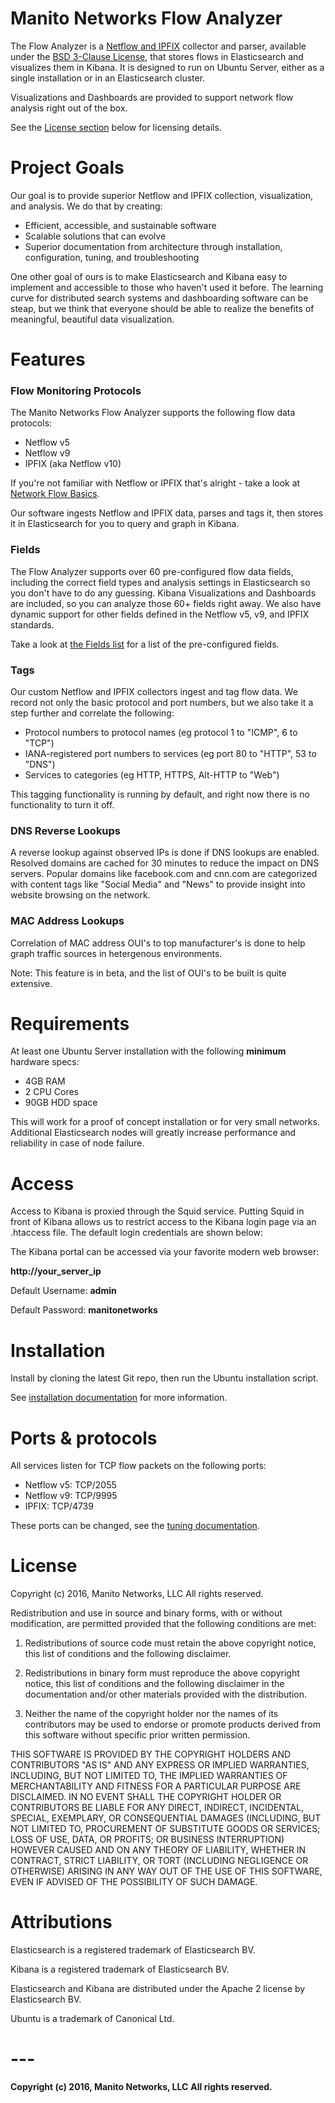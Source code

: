 # **Manito Networks Flow Analyzer**

The Flow Analyzer is a [Netflow and IPFIX](Network%20Flow%20Basics.md) collector and parser, available under the [BSD 3-Clause License](#license), 
that stores flows in Elasticsearch and visualizes them in Kibana. It is designed to run on Ubuntu Server, either as a single 
installation or in an Elasticsearch cluster. 

Visualizations and Dashboards are provided to support network flow analysis right out of the box.

See the [License section](#license) below for licensing details.

# **Project Goals**

Our goal is to provide superior Netflow and IPFIX collection, visualization, and analysis. We do that by creating:

- Efficient, accessible, and sustainable software
- Scalable solutions that can evolve
- Superior documentation from architecture through installation, configuration, tuning, and troubleshooting

One other goal of ours is to make Elasticsearch and Kibana easy to implement and accessible to those who haven't used it before.
The learning curve for distributed search systems and dashboarding software can be steap, but we think that everyone
should be able to realize the benefits of meaningful, beautiful data visualization.

# **Features**

### **Flow Monitoring Protocols**

The Manito Networks Flow Analyzer supports the following flow data protocols:

- Netflow v5
- Netflow v9
- IPFIX (aka Netflow v10)

If you're not familiar with Netflow or IPFIX that's alright - take a look at [Network Flow Basics](Network%20Flow%20Basics.md).

Our software ingests Netflow and IPFIX data, parses and tags it, then stores it in Elasticsearch for you to query and graph in Kibana.

### **Fields**

The Flow Analyzer supports over 60 pre-configured flow data fields, including the correct field types and analysis settings in 
Elasticsearch so you don't have to do any guessing. Kibana Visualizations and Dashboards are included, so you can analyze those 60+
fields right away. We also have dynamic support for other fields defined in the Netflow v5, v9, and IPFIX standards.

Take a look at [the Fields list](Fields.md) for a list of the pre-configured fields. 

### **Tags**

Our custom Netflow and IPFIX collectors ingest and tag flow data. We record not only the basic protocol and port numbers, but we 
also take it a step further and correlate the following:

- Protocol numbers to protocol names (eg protocol 1 to "ICMP", 6 to "TCP")
- IANA-registered port numbers to services (eg port 80 to "HTTP", 53 to "DNS")
- Services to categories (eg HTTP, HTTPS, Alt-HTTP to "Web")

This tagging functionality is running by default, and right now there is no functionality to turn it off.

### **DNS Reverse Lookups**

A reverse lookup against observed IPs is done if DNS lookups are enabled. Resolved domains are cached for 30 minutes to reduce
the impact on DNS servers. Popular domains like facebook.com and cnn.com are categorized with content tags like "Social Media" and "News"
to provide insight into website browsing on the network.

### **MAC Address Lookups**

Correlation of MAC address OUI's to top manufacturer's is done to help graph traffic sources in hetergenous environments. 

Note: This feature is in beta, and the list of OUI's to be built is quite extensive.

# **Requirements**

At least one Ubuntu Server installation with the following **minimum** hardware specs:

- 4GB RAM
- 2 CPU Cores
- 90GB HDD space

This will work for a proof of concept installation or for very small networks.
Additional Elasticsearch nodes will greatly increase performance and reliability in case of node failure.

# **Access**

Access to Kibana is proxied through the Squid service. Putting Squid in front of Kibana allows us to restrict access to the
Kibana login page via an .htaccess file. The default login credentials are shown below:

The Kibana portal can be accessed via your favorite modern web browser:

**http://your_server_ip**

Default Username: **admin**

Default Password: **manitonetworks**

# **Installation**

Install by cloning the latest Git repo, then run the Ubuntu installation script.

See [installation documentation](Install/README.md) for more information.

# **Ports & protocols**

All services listen for TCP flow packets on the following ports:

- Netflow v5:   TCP/2055
- Netflow v9:   TCP/9995
- IPFIX:        TCP/4739

These ports can be changed, see the [tuning documentation](Tuning.md).

# **License**

Copyright (c) 2016, Manito Networks, LLC
All rights reserved.

Redistribution and use in source and binary forms, with or without modification, are permitted provided that the following conditions are met:

1. Redistributions of source code must retain the above copyright notice, this list of conditions and the following disclaimer.

2. Redistributions in binary form must reproduce the above copyright notice, this list of conditions and the following disclaimer in the documentation and/or other materials provided with the distribution.

3. Neither the name of the copyright holder nor the names of its contributors may be used to endorse or promote products derived from this software without specific prior written permission.

THIS SOFTWARE IS PROVIDED BY THE COPYRIGHT HOLDERS AND CONTRIBUTORS "AS IS" AND ANY EXPRESS OR IMPLIED WARRANTIES, INCLUDING, BUT NOT LIMITED TO, THE IMPLIED WARRANTIES OF MERCHANTABILITY AND FITNESS FOR A PARTICULAR PURPOSE ARE DISCLAIMED. IN NO EVENT SHALL THE COPYRIGHT HOLDER OR CONTRIBUTORS BE LIABLE FOR ANY DIRECT, INDIRECT, INCIDENTAL, SPECIAL, EXEMPLARY, OR CONSEQUENTIAL DAMAGES (INCLUDING, BUT NOT LIMITED TO, PROCUREMENT OF SUBSTITUTE GOODS OR SERVICES; LOSS OF USE, DATA, OR PROFITS; OR BUSINESS INTERRUPTION) HOWEVER CAUSED AND ON ANY THEORY OF LIABILITY, WHETHER IN CONTRACT, STRICT LIABILITY, OR TORT (INCLUDING NEGLIGENCE OR OTHERWISE) ARISING IN ANY WAY OUT OF THE USE OF THIS SOFTWARE, EVEN IF ADVISED OF THE POSSIBILITY OF SUCH DAMAGE.

# **Attributions**

Elasticsearch is a registered trademark of Elasticsearch BV.

Kibana is a registered trademark of Elasticsearch BV.

Elasticsearch and Kibana are distributed under the Apache 2 license by Elasticsearch BV.

Ubuntu is a trademark of Canonical Ltd.

# ---
**Copyright (c) 2016, Manito Networks, LLC**
**All rights reserved.**